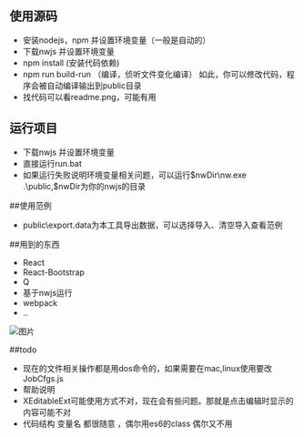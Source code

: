 ## 使用源码
+ 安装nodejs，npm 并设置环境变量（一般是自动的）
+ 下载nwjs 并设置环境变量
+ npm install (安装代码依赖)
+ npm run build-run （编译，侦听文件变化编译）
如此，你可以修改代码，程序会被自动编译输出到public目录
+ 找代码可以看readme.png，可能有用

## 运行项目
+ 下载nwjs 并设置环境变量
+ 直接运行run.bat
+ 如果运行失败说明环境变量相关问题，可以运行$nwDir\nw.exe .\public,$nwDir为你的nwjs的目录

##使用范例
+ public\export.data为本工具导出数据，可以选择导入、清空导入查看范例

##用到的东西
+ React
+ React-Bootstrap
+ Q
+ 基于nwjs运行
+ webpack
+ ..

![图片](https://github.com/Daley/BatWorker/blob/master/readme.png)

##todo
+ 现在的文件相关操作都是用dos命令的，如果需要在mac,linux使用要改JobCfgs.js
+ 帮助说明
+ XEditableExt可能使用方式不对，现在会有些问题。那就是点击编辑时显示的内容可能不对
+ 代码结构 变量名 都很随意  ，偶尔用es6的class 偶尔又不用
